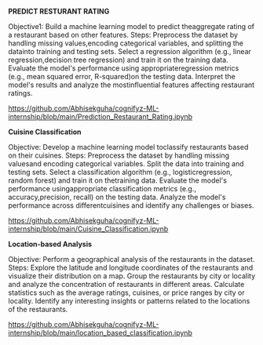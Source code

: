 **PREDICT RESTURANT RATING**

Objective1: Build a machine learning model to predict theaggregate rating of a restaurant based on other features.
Steps:
Preprocess the dataset by handling missing values,encoding categorical variables, and splitting the datainto training and testing sets.
Select a regression algorithm (e.g., linear regression,decision tree regression) and train it on the training data.
Evaluate the model's performance using appropriateregression metrics (e.g., mean squared error, R-squared)on the testing data.
Interpret the model's results and analyze the mostinfluential features affecting restaurant ratings.

https://github.com/Abhisekguha/cognifyz-ML-internship/blob/main/Prediction_Restaurant_Rating.ipynb

**Cuisine Classification**

Objective: Develop a machine learning model toclassify restaurants based on their cuisines.
Steps:
Preprocess the dataset by handling missing valuesand encoding categorical variables.
Split the data into training and testing sets.
Select a classification algorithm (e.g., logisticregression, random forest) and train it on thetraining data.
Evaluate the model's performance usingappropriate classification metrics (e.g., accuracy,precision, recall) on the testing data.
Analyze the model's performance across differentcuisines and identify any challenges or biases.

https://github.com/Abhisekguha/cognifyz-ML-internship/blob/main/Cuisine_Classification.ipynb

**Location-based Analysis**

Objective: Perform a geographical analysis of the
restaurants in the dataset.
Steps:
Explore the latitude and longitude coordinates of the restaurants and visualize their distribution on a map.
Group the restaurants by city or locality and analyze the concentration of restaurants in different areas.
Calculate statistics such as the average ratings, cuisines, or price ranges by city or locality.
Identify any interesting insights or patterns related to the locations of the restaurants.

https://github.com/Abhisekguha/cognifyz-ML-internship/blob/main/location_based_classification.ipynb
